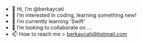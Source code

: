 - 👋 Hi, I’m @berkaycati
- 👀 I’m interested in coding, learning something new!
- 🌱 I’m currently learning 'Swift'
- 💞️ I’m looking to collaborate on ...
- 📫 How to reach me > berkaycati@hotmail.com

<!---
berkaycati/berkaycati is a ✨ special ✨ repository because its `README.md` (this file) appears on your GitHub profile.
You can click the Preview link to take a look at your changes.
--->
